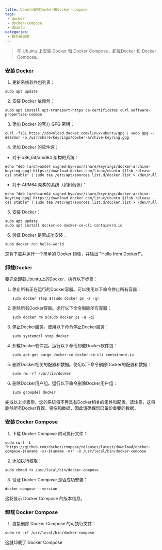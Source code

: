 ```yaml
---
title: Ubuntu安装Docker和docker-compose
tags:
 - docker
 - docker-compose
 - Ubuntu
categories:
 - 服务器部署
---
```


> 在 Ubuntu 上安装 Docker 和 Docker Compose，卸载Docker 和 Docker Compose。

<!-- more -->

### 安装 Docker

1. 更新系统软件包列表：

```shell
sudo apt update
```

2. 安装 Docker 依赖包：

```shell
sudo apt install apt-transport-https ca-certificates curl software-properties-common
```

3. 添加 Docker 的官方 GPG 密钥：

```shell
curl -fsSL https://download.docker.com/linux/ubuntu/gpg | sudo gpg --dearmor -o /usr/share/keyrings/docker-archive-keyring.gpg
```

4. 添加 Docker 的软件源：

- 对于 x86_64/amd64 架构的系统：

```shell
echo "deb [arch=amd64 signed-by=/usr/share/keyrings/docker-archive-keyring.gpg] https://download.docker.com/linux/ubuntu $(lsb_release -cs) stable" | sudo tee /etc/apt/sources.list.d/docker.list > /dev/null
```

- 对于 ARM64 架构的系统（如树莓派）：

```shell
echo "deb [arch=arm64 signed-by=/usr/share/keyrings/docker-archive-keyring.gpg] https://download.docker.com/linux/ubuntu $(lsb_release -cs) stable" | sudo tee /etc/apt/sources.list.d/docker.list > /dev/null
```

5. 安装 Docker：

```shell
sudo apt update
sudo apt install docker-ce docker-ce-cli containerd.io
```

6. 验证 Docker 是否成功安装：

```shell
sudo docker run hello-world
```

这将下载并运行一个简单的 Docker 镜像，并输出 "Hello from Docker!"。



### 卸载Docker

要完全卸载Ubuntu上的Docker，执行以下步骤：

1. 停止所有正在运行的Docker容器。可以使用以下命令停止所有容器：
   ```shell
   sudo docker stop $(sudo docker ps -a -q)
   ```

2. 删除所有Docker容器。运行以下命令删除所有容器：
   ```shell
   sudo docker rm $(sudo docker ps -a -q)
   ```

3. 停止Docker服务。使用以下命令停止Docker服务：
   ```shell
   sudo systemctl stop docker
   ```

4. 卸载Docker软件包。运行以下命令卸载Docker软件包：
   ```shell
   sudo apt-get purge docker-ce docker-ce-cli containerd.io
   ```

5. 删除Docker相关的配置和数据。使用以下命令删除Docker的配置和数据：
   ```shell
   sudo rm -rf /var/lib/docker
   ```

6. 删除Docker用户组。运行以下命令删除Docker用户组：
   ```shell
   sudo groupdel docker
   ```

完成以上步骤后，您的系统将不再具有Docker相关的组件和配置。请注意，这将删除所有Docker容器、镜像和数据，因此请确保您已备份重要的数据。



### 安装 Docker Compose

1. 下载 Docker Compose 的可执行文件：

```shell
sudo curl -L "https://github.com/docker/compose/releases/latest/download/docker-compose-$(uname -s)-$(uname -m)" -o /usr/local/bin/docker-compose
```

2. 添加执行权限：

```shell
sudo chmod +x /usr/local/bin/docker-compose
```

3. 验证 Docker Compose 是否成功安装：

```shell
docker-compose --version
```

这将显示 Docker Compose 的版本信息。



### 卸载 Docker Compose

1. 直接删除 Docker Compose 的可执行文件：

```shell
sudo rm -rf /usr/local/bin/docker-compose
```


这就卸载了 Docker Compose